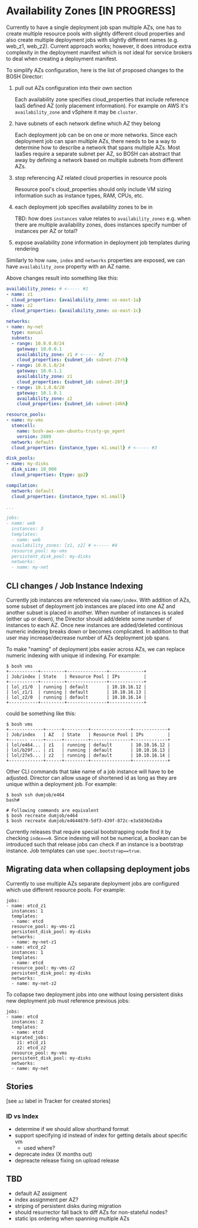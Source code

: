 # Availability Zones [IN PROGRESS]

Currently to have a single deployment job span multiple AZs, one has to create multiple resource pools with slightly different cloud properties and also create multiple deployment jobs with slightly different names (e.g. web_z1, web_z2). Current approach works; however, it does introduce extra complexity in the deployment manifest which is not ideal for service brokers to deal when creating a deployment manifest.

To simplify AZs configuration, here is the list of proposed changes to the BOSH Director:

1. pull out AZs configuration into their own section

	Each availability zone specifies cloud_properties that include reference IaaS defined AZ (only placement information). For example on AWS it's `availability_zone` and vSphere it may be `cluster`.

2. have subnets of each network define which AZ they belong

	Each deployment job can be on one or more networks. Since each deployment job can span multiple AZs, there needs to be a way to determine how to describe a network that spans multiple AZs. Most IaaSes require a separate subnet per AZ, so BOSH can abstract that away by defining a network based on multiple subnets from different AZs.

3. stop referencing AZ related cloud properties in resource pools

	Resource pool's cloud_properties should only include VM sizing information such as instance types, RAM, CPUs, etc.

4. each deployment job specifies availability zones to be in

	TBD: how does `instances` value relates to `availability_zones` e.g. when there are multiple availability zones, does instances specify number of instances per AZ or total?

5. expose availability zone information in deployment job templates during rendering

  Similarly to how `name`, `index` and `networks` properties are exposed, we can have `availability_zone` property with an AZ name.

Above changes result into something like this:

```yaml
availability_zones: # <----- #1
- name: z1
  cloud_properties: {availability_zone: us-east-1a}
- name: z2
  cloud_properties: {availability_zone: us-east-1c}

networks:
- name: my-net
  type: manual
  subnets:
  - range: 10.0.0.0/24
    gateway: 10.0.0.1
    availability_zone: z1 # <----- #2
    cloud_properties: {subnet_id: subnet-27rh}
  - range: 10.0.1.0/24
    gateway: 10.0.1.1
    availability_zone: z1
    cloud_properties: {subnet_id: subnet-28fj}
  - range: 10.1.0.0/20
    gateway: 10.1.0.1
    availability_zone: z2
    cloud_properties: {subnet_id: subnet-14kh}

resource_pools:
- name: my-vms
  stemcell:
  	name: bosh-aws-xen-ubuntu-trusty-go_agent
  	version: 2889
  network: default
  cloud_properties: {instance_type: m1.small} # <----- #3

disk_pools:
- name: my-disks
  disk_size: 10_000
  cloud_properties: {type: gp2}

compilation:
  network: default
  cloud_properties: {instance_type: m1.small}

...

jobs:
- name: web
  instances: 3
  templates:
  - name: web
  availability_zones: [z1, z2] # <----- #4
  resource_pool: my-vms
  persistent_disk_pool: my-disks
  networks:
  - name: my-net
```

## CLI changes / Job Instance Indexing

Currently job instances are referenced via `name/index`. With addition of AZs, some subset of deployment job instances are placed into one AZ and another subset is placed in another. When number of instances is scaled (either up or down), the Director should add/delete some number of instances to each AZ. Once new instances are added/deleted continious numeric indexing breaks down or becomes complicated. In addition to that user may increase/decrease number of AZs deployment job spans.

To make "naming" of deployment jobs easier across AZs, we can replace numeric indexing with unique id indexing. For example:

```
$ bosh vms
+-----------+---------+---------------+-------------+
| Job/index | State   | Resource Pool | IPs         |
+-----------+---------+---------------+-------------+
| lol_z1/0  | running | default       | 10.10.16.12 |
| lol_z1/1  | running | default       | 10.10.16.13 |
| lol_z2/0  | running | default       | 10.10.16.14 |
+-----------+---------+---------------+-------------+
```

could be something like this:

```
$ bosh vms
+-------------+------+---------+---------------+-------------+
| Job/index   | AZ   | State   | Resource Pool | IPs         |
+------- -----+------+---------+---------------+-------------+
| lol/e464... | z1   | running | default       | 10.10.16.12 |
| lol/b29f... | z1   | running | default       | 10.10.16.13 |
| lol/27e5... | z2   | running | default       | 10.10.16.14 |
+-------------+------+---------+---------------+-------------+
```

Other CLI commands that take name of a job instance will have to be adjusted. Director can allow usage of shortened id as long as they are unique within a deployment job. For example:

```
$ bosh ssh dumjob/e464
bash#

# Following commands are equivalent
$ bosh recreate dumjob/e464
$ bosh recreate dumjob/e4644870-5df3-439f-872c-e3a5836d2dba
```

Currently releases that require special bootstrapping node find it by checking `index==0`. Since indexing will not be numerical, a boolean can be introduced such that release jobs can check if an instance is a bootstrap instance. Job templates can use `spec.bootstrap==true`.

## Migrating data when collapsing deployment jobs

Currently to use multiple AZs separate deployment jobs are configured which use different resource pools. For example:

```
jobs:
- name: etcd_z1
  instances: 1
  templates:
  - name: etcd
  resource_pool: my-vms-z1
  persistent_disk_pool: my-disks
  networks:
  - name: my-net-z1
- name: etcd_z2
  instances: 1
  templates:
  - name: etcd
  resource_pool: my-vms-z2
  persistent_disk_pool: my-disks
  networks:
  - name: my-net-z2
```

To collapse two deployment jobs into one without losing persistent disks new deployment job must reference previous jobs:

```
jobs:
- name: etcd
  instances: 2
  templates:
  - name: etcd
  migrated_jobs:
    z1: etcd_z1
    z2: etcd_z2
  resource_pool: my-vms
  persistent_disk_pool: my-disks
  networks:
  - name: my-net
```

## Stories

[see `az` label in Tracker for created stories]

### ID vs Index

- determine if we should allow shorthand format
- support specifying id instead of index for getting details about specific vm
  - used where?
- deprecate index (X months out)
- depreacte release fixing on upload release

## TBD

* default AZ assigment
* index assignment per AZ?
* striping of persistent disks during migration
* should resurrector fall back to diff AZs for non-stateful nodes?
* static ips ordering when spanning multiple AZs
